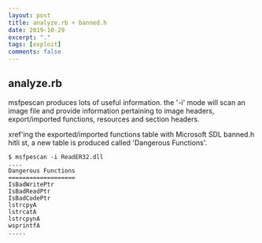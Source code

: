 ```yaml
---
layout: post
title: analyze.rb + banned.h
date: 2019-10-29
excerpt: "."
tags: [exploit]
comments: false
---
```

## analyze.rb

msfpescan produces lots of useful information. the '-i' mode
will scan an image file and provide information pertaining to
image headers, export/imported functions, resources and section headers.

xref'ing the exported/imported functions table with Microsoft SDL banned.h hitli
st, a new table is produced called 'Dangerous Functions'.

```
$ msfpescan -i ReadER32.dll
....
Dangerous Functions
===================
IsBadWritePtr
IsBadReadPtr
IsBadCodePtr
lstrcpyA
lstrcatA
lstrcpynA
wsprintfA
.....
```

